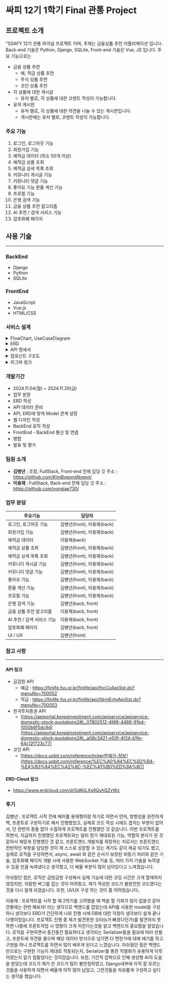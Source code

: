 # 싸피 12기 1학기 Final 관통 Project

## 프로젝트 소개

"SSAFY 12기 관통 파이널 프로젝트 이며, 주제는 금융상품 추천 어플리케이션 입니다. Back-end 기술은 Python, Django, SQLite, Front-end 기술은 Vue, JS 입니다.
주요 기능으로는

- 금융 상품 추천
  - 예, 적금 상품 추천
  - 주식 상품 추천
  - 코인 상품 추천
- 각 상품에 대한 게시글
  - 유저 별로, 각 상품에 대한 코멘트 작성이 가능합니다.
- 유저 게시판
  - 유저 별로, 각 상품에 대한 의견을 나눌 수 있는 게시판입니다.
  - 게시판에는 유저 별로, 코멘트 작성이 가능합니다.

### 주요 기능

1. 로그인, 로그아웃 기능
2. 회원가입 기능
3. 예적금 데이터 (최소 50개 이상)
4. 예적금 상품 조회
5. 예적금 상세 목록 조회
6. 커뮤니티 게시글 기능
7. 커뮤니티 댓글 기능
8. 좋아요 기능 환율 계산 기능
9. 프로필 기능
10. 은행 검색 기능
11. 금융 상품 추천 알고리즘
12. AI 추천 / 검색 서비스 기능
13. 암호화폐 페이지

## 사용 기술

---

### BackEnd

- Django
- Python
- SQLite

### FrontEnd

- JavaScript
- Vue.js
- HTML/CSS

### 서비스 설계

<details>
<summary>FlowChart, UseCaseDiagram</summary>

![FlowChart](./images/flowChart.png)
![UseCase](./images/useCase.png)

</details>

<details>
<summary>ERD</summary>

![ERD](./images/ERD.png)

</details>

<details>
<summary>API 명세서</summary>

### Sign Up

`POST /accounts/signup/`

| Field     | Type    | Required | Description          |
| --------- | ------- | -------- | -------------------- |
| username  | string  | Yes      | 사용자 아이디        |
| email     | string  | Yes      | 이메일 주소          |
| password1 | string  | Yes      | 비밀번호             |
| password2 | string  | Yes      | 비밀번호 확인        |
| age       | integer | No       | 나이                 |
| capital   | integer | No       | 자본금               |
| nickname  | string  | No       | 닉네임 (최대 10자)   |
| sido      | string  | No       | 시/도 (최대 10자)    |
| sigungus  | string  | No       | 시/군/구 (최대 10자) |

### List Articles

`GET /articles/`

**Response:**
| Field | Type | Description |
|-------|------|-------------|
| id | integer | 게시글 ID |
| title | string | 제목 |
| content | string | 내용 |
| create_at | datetime | 작성일 |
| update_at | datetime | 수정일 |
| users | string | 작성자 |

### Create Article

`POST /articles/create/`

**Request Body:**
| Field | Type | Required | Description |
|-------|------|----------|-------------|
| title | string | Yes | 제목 |
| content | string | Yes | 내용 |

### Article Detail

`GET /articles/<article_pk>/`

**Response:**
| Field | Type | Description |
|-------|------|-------------|
| id | integer | 게시글 ID |
| title | string | 제목 |
| content | string | 내용 |
| users | integer | 작성자 ID |
| create_at | datetime | 작성일 |
| update_at | datetime | 수정일 |
| nickname | string | 작성자 닉네임 |
| comments | array | 댓글 목록 |
| comments_count | integer | 댓글 수 |

### List Products with Options

`GET /financials/financial-products-with-options/`

**Response:**
| Field | Type | Description |
|-------|------|-------------|
| id | integer | 상품 ID |
| options | array | 금융 상품 옵션 목록 |
| fin_product_cd | string | 상품 코드 |
| kor_co_nm | string | 금융사 이름 |
| fin_product_nm | string | 상품명 |

### Financial Comment

`POST /financials/financial-comment_create/<fin_product_pk>/`

**Request Body:**
| Field | Type | Required | Description |
|-------|------|----------|-------------|
| content | string | Yes | 댓글 내용 |

### Exchange Rate

`GET /financials/exchange-rate/`

**Response:**
| Field | Type | Description |
|-------|------|-------------|
| id | integer | 환율 정보 ID |
| cur_unit | string | 통화 단위 |
| cur_nm | string | 통화명 |
| deal_bas_r | string | 매매기준율 |
| bkpr | string | 장부가격 |

</details>

<details>
<summary>컴포넌트 구조도</summary>

```
src/
├── components/
│   ├── Layout/
│   │   ├── NavBar.vue
│   │   ├── Footer.vue
│   │   └── MiddleNav.vue
│   │
│   ├── Financial/
│   │   ├── MainProductList.vue
│   │   ├── FinProductTable.vue
│   │   ├── MainPageBank.vue
│   │   ├── MainPageTable.vue
│   │   ├── ProductComment.vue
│   │   └── BankMap.vue
│   │
│   ├── Exchange/
│   │   ├── ExchangeCalculator.vue
│   │   ├── ExchangeDetail.vue
│   │   ├── ExchangeItem.vue
│   │   └── ExchangeList.vue
│   │
│   ├── Recommend/
│   │   ├── RecommendDetail.vue
│   │   ├── RecommendDep.vue
│   │   ├── RecommendSaving.vue
│   │   └── ProductRecommendOption.vue
│   │
│   ├── Community/
│   │   └── CommunityComment.vue
│   │
│   ├── Auth/
│   │   └── LoginModal.vue
│   │
│   ├── Crypto/
│   │   └── CryptoCard.vue
│   │
│   └── Util/
│       ├── Calculator.vue
│       └── ChatbotWidget.vue
│
└── views/
    ├── MainView.vue
    ├── FinView.vue
    ├── ProductDetailView.vue
    ├── ExchangeView.vue
    ├── CryptoView.vue
    ├── CommunityDetailView.vue
    ├── CreateArticleView.vue
    ├── ProfileView.vue
    └── SignUpView.vue
```

</details>

<details>
<summary>피그마 링크</summary>

- [CashFit 피그마 디자인](https://www.figma.com/design/X24paozkyo2SOSLZBrvUIY/SSAFY-Final-Prj?node-id=0-1&node-type=canvas&t=QPWFJynNVlfP8EYA-0)

</details>

### 개발기간

- 2024.11.04(월) ~ 2024.11.29(금)
- 업무 분장
- ERD 작성
- API 데이터 준비
- API, ERD에 맞게 Model 관계 설정
- 웹 디자인 작성
- BackEnd 로직 작성
- FrontEnd - BackEnd 통신 및 연결
- 병합
- 발표 및 평가

### 팀원 소개

- **김병년** : 조장, FullStack, Front-end 전체 담당 깃 주소 : https://github.com/KimByeongNyeon/
- **이용재** : FullStack, Back-end 전체 담당 깃 주소 : https://github.com/yongjae730/

### 업무 분담

| 주요기능                   | 담당자                      |
| -------------------------- | --------------------------- |
| 로그인, 로그아웃 기능      | 김병년(front), 이용재(back) |
| 회원가입 기능              | 김병년(front), 이용재(back) |
| 예적금 데이터              | 이용재(back)                |
| 예적금 상품 조회           | 김병년(front), 이용재(back) |
| 예적금 상세 목록 조회      | 김병년(front), 이용재(back) |
| 커뮤니티 게시글 기능       | 김병년(front), 이용재(back) |
| 커뮤니티 댓글 기능         | 김병년(front), 이용재(back) |
| 좋아요 기능                | 김병년(front), 이용재(back) |
| 환율 계산 기능             | 김병년(front), 이용재(back) |
| 프로필 기능                | 김병년(front), 이용재(back) |
| 은행 검색 기능             | 김병년(back, front)         |
| 금융 상품 추천 알고리즘    | 이용재(back, front)         |
| AI 추천 / 검색 서비스 기능 | 이용재(back, front)         |
| 암호화폐 페이지            | 김병년(back, front)         |
| UI / UX                    | 김병년(front)               |

### 참고 사항

---

#### API 링크

- 금감원 API
  - 예금 : https://finlife.fss.or.kr/finlife/api/fncCoApi/list.do?menuNo=700052
  - 적금 : https://finlife.fss.or.kr/finlife/api/fdrmEntyApi/list.do?menuNo=700053
- 한국투자증권 API
  - [https://apiportal.koreainvestment.com/apiservice/apiservice-domestic-stock-quotations2#L_07802512-4f49-4486-91b4-1050b6f5dc9d](https://apiportal.koreainvestment.com/apiservice/apiservice-domestic-stock-quotations2#L_a08c3421-e50f-4f24-b1fe-64c12f723c77)
- 코인 API
  - [https://docs.upbit.com/reference/ticker현재가-정보](https://docs.upbit.com/reference/%EC%A0%84%EC%B2%B4-%EA%B3%84%EC%A2%8C-%EC%A1%B0%ED%9A%8C)

#### ERD-Cloud 링크

- https://www.erdcloud.com/d/GdKjjLXs9QvhQZvWz

### 후기

김병년 : 프로젝트 시작 전에 페어를 용재형이랑 하기로 하면서 먼저, 방향성을 완전하게 백, 프론트로 구분하기로 해서 진행했었고, 실제로 코드 작성 시에도 겹치는 부분이 없어서, 단 한번의 충돌 없이 수월하게 프로젝트를 진행했던 것 같습니다. 이번 프로젝트를 하면서, 지금까지 진행했던 프로젝트와는 달리 뭔가 제대로된 기능, 역할의 분리가 된 것 같아서 재밌게 진행했던 것 같고, 프론트엔드 개발자를 희망하는 저로서는 프론트엔드 전반적인 부분을 담당한 것이 제 스스로 성장할 수 있는 계기도 같이 제공 되기도 했고, 실제로 로직을 구성하면서, async, await 와 같은 순서가 보장된 비동기 처리와 같은 기술, 암호화폐 페이지 개발 시에 사용한 WebSocket 기술 등, 여러 가지 기술을 녹여낼 수 있을 만큼 녹여냈다고 생각했고, 더 배울 부분이 많이 남아있다고 느껴졌습니다.

아쉬웠던 점은, 로직은 금방금방 구성해서 실제 기능에 대한 코딩 시간은 크게 할애하지 않았지만, 자잘한 버그를 잡는 것이 어려웠고, 제가 작성한 코드가 불완전한 코드였다는 것을 다시 알게 되었습니다. 또한, UI/UX 구성 하는 것이 좀 어려웠습니다..

이용재 : 프로젝트를 시작 할 때 2학기를 고려했을 때 백을 할 기회가 많이 없을것 같아 관통때는 한번 해보자! 라는 생각으로 백엔드를 잡았는데 API를 사용한 model을 구성하니 생각보다 ERD가 간단하게 나와 진행 시에 DB에 대한 걱정이 생각보다 쉽게 끝나 다행이었습니다. 프로젝트 진행 중 제가 발견못한 오타(s가 빠졌다던가)를 발견하지 못하면 나중에 프론트작업 시 영향이 크게 미친다는것을 알고 백엔드의 중요함을 알았습니다. 로직을 구현하면서 중간중간 필요하다고 생각되는 Serializer들을 필요에 따라 만들고, 프론트에 의견을 물으며 해당 데이터 방식으로 넘기면 더 편한가에 대해 얘기를 하고 구현을 하니 프로젝트를 하면서 많이 배우게 된다고 느꼈습니다. 아쉬웠던 점은 백엔드만으로는 구현한 기능이 제대로 작동되는지, Serializer를 통한 직렬화가 유용하게 이루어졌는지 알기 힘들었다는 것이었습니다. 또한, 기간적 압박으로 인해 생성형 AI의 도움을 받았는데 코드가 제가 쓴 코드가 많이 불안정하였고, Django내부에 아직 잘 모르는것들을 사용하게 되면서 배울게 아직 많이 남았고, 그런것들을 자유롭게 구성하고 싶다는 생각을 했습니다.
